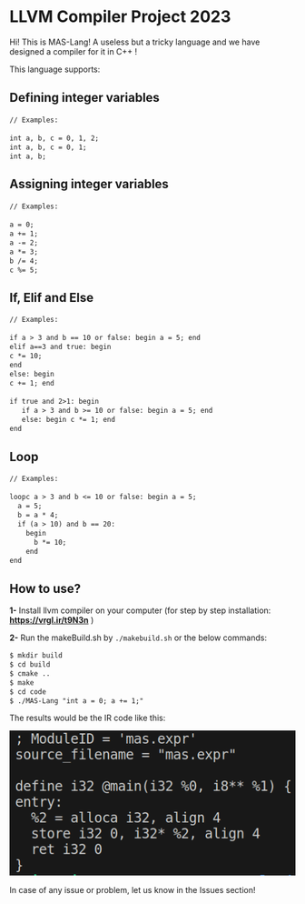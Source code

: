# LLVM Compiler Project 2023
Hi! This is MAS-Lang! A useless but a tricky language and we have designed a compiler for it in C++ !

This language supports:

## Defining integer variables    
```
// Examples:

int a, b, c = 0, 1, 2;
int a, b, c = 0, 1;
int a, b;
```

## Assigning integer variables    
```
// Examples:

a = 0;
a += 1;
a -= 2;
a *= 3;
b /= 4;
c %= 5;
```

## If, Elif and Else   
```
// Examples:

if a > 3 and b == 10 or false: begin a = 5; end
elif a==3 and true: begin
c *= 10;
end
else: begin
c += 1; end

if true and 2>1: begin
   if a > 3 and b >= 10 or false: begin a = 5; end
   else: begin c *= 1; end
end

```

## Loop   
```
// Examples:

loopc a > 3 and b <= 10 or false: begin a = 5;
  a = 5;
  b = a * 4;
  if (a > 10) and b == 20:
    begin
      b *= 10;
    end
end
```

## How to use?
**1-** Install llvm compiler on your computer (for step by step installation: **https://vrgl.ir/t9N3n** )

**2-** Run the makeBuild.sh by ``` ./makebuild.sh ``` or the below commands:
```
$ mkdir build
$ cd build
$ cmake ..
$ make
$ cd code
$ ./MAS-Lang "int a = 0; a += 1;"
```

The results would be the IR code like this:

![Screenshot](screenshot.png)

In case of any issue or problem, let us know in the Issues section!
